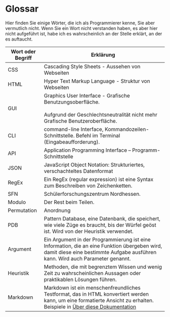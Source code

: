 # Glossar

Hier finden Sie einige Wörter, die ich als Programmierer kenne, Sie aber vermutlich nicht. Wenn Sie ein Wort nicht 
verstanden haben, es aber hier nicht aufgeführt ist, habe ich es wahrscheinlich an der Stelle erklärt, an der es 
auftaucht.

| Wort oder Begriff | Erklärung                                                                                                                                                                                             |
|-------------------|-------------------------------------------------------------------------------------------------------------------------------------------------------------------------------------------------------|
| CSS               | Cascading Style Sheets  - Aussehen von Webseiten                                                                                                                                                      |
| HTML              | Hyper Text Markup Language - Struktur von Webseiten                                                                                                                                                   |
| GUI               | Graphics User Interface - Grafische Benutzungsoberfläche. <br><br>Aufgrund der Geschlechtsneutralität nicht mehr Grafische Benutzeroberfläche.                                                        |
| CLI               | command-line Interface, Kommandozeilen-Schnittstelle. Befehl im Terminal (Eingabeaufforderung).                                                                                                       |
| API               | Application Programming Interface – Programm-Schnittstelle                                                                                                                                            |
| JSON              | JavaScript Object Notation: Strukturiertes, verschachteltes Datenformat                                                                                                                               |
| RegEx             | Ein RegEx (regular expression) ist eine Syntax zum Beschreiben von Zeichenketten.                                                                                                                     |
| SFN               | Schülerforschungszentrum Nordhessen.                                                                                                                                                                  |
| Modulo            | Der Rest beim Teilen.                                                                                                                                                                                 |
| Permutation       | Anordnung                                                                                                                                                                                             |
| PDB               | Pattern Database, eine Datenbank, die speichert, wie viele Züge es braucht, bis der Würfel geöst ist. Wird von der Heuristik verwendet.                                                               |
| Argument          | Ein Argument in der Programmierung ist eine Information, die an eine Funktion übergeben wird, damit diese eine bestimmte Aufgabe ausführen kann. Wird auch Parameter genannt.                         |
| Heuristik         | Methoden, die mit begrenztem Wissen und wenig Zeit zu wahrscheinlichen Aussagen oder praktikablen Lösungen führen.                                                                                    |
| Markdown          | Markdown ist ein menschenfreundliches Testformat, das in HTML konvertiert werden kann, um eine formatierte Ansicht zu erhalten. Beispiele in [Über diese Dokumentation](about/about_documentation.md) |
